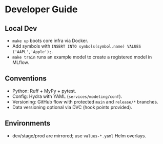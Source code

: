 # Developer Guide

## Local Dev
- `make up` boots core infra via Docker.
- Add symbols with `INSERT INTO symbols(symbol,name) VALUES ('AAPL','Apple');`.
- `make train` runs an example model to create a registered model in MLflow.

## Conventions
- Python: Ruff + MyPy + pytest.
- Config: Hydra with YAML (`services/modeling/conf`).
- Versioning: GitHub flow with protected `main` and `release/*` branches.
- Data versioning optional via DVC (hook points provided).

## Environments
- dev/stage/prod are mirrored; use `values-*.yaml` Helm overlays.
